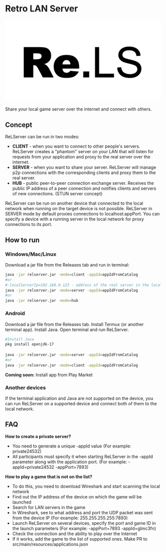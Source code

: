 # Retro LAN Server
<p align="center">
  <img src="./res/logo.png" alt="logo">
<p>
Share your local game server over the internet and connect with others.

## Concept

ReLServer can be run in two modes:

- **CLIENT** - when you want to connect to other people's servers. ReLServer creates a "phantom" server on your LAN that will listen for requests from your application and proxy to the real server over the internet.
- **SERVER** - when you want to share your server. ReLServer will manage p2p connections with the corresponding clients and proxy them to the real server.
- **HUB** - public peer-to-peer connection exchange server. Receives the public IP address of a peer connection and notifies clients and servers of new connections. (STUN server concept)

ReLServer can be run on another device that connected to the local network when running on the target device is not possible.
ReLServer in SERVER mode by default proxies connections to localhost:appPort. You can specify a device with a running server in the local network for proxy connections to its port.


## How to run

### Windows/Mac/Linux
Download a jar file from the Releases tab and run in terminal:
```bash
java -jar relserver.jar -mode=client -appId=appIdFromCatalog
#or
#-localServerIp=192.168.0.123 - address of the real server in the local network
java -jar relserver.jar -mode=server -appId=appIdFromCatalog
#or
java -jar relserver.jar -mode=hub
```

### Android
Download a jar file from the Releases tab. Install Termux (or another terminal app). Install Java. Open terminal and run ReLServer. 
```bash
#Install Java
pkg install openjdk-17

java -jar relserver.jar -mode=server -appId=appIdFromCatalog
#or
java -jar relserver.jar -mode=client -appId=appIdFromCatalog
```
**Coming soon:** Install app from Play Market


### Another devices
If the terminal application and Java are not supported on the device, you can run ReLServer on a supported device and connect both of them to the local network.


## FAQ

**How to create a private server?**

- You need to generate a unique -appId value (For example: private24532) 
- All participants must specify it when starting ReLServer in the -appId parameter 
along with the application port. (For example: -appId=private24532 -appPort=7893)

**How to play a game that is not on the list?**
- To do this, you need to download Wireshark and start scanning the local network
- Find out the IP address of the device on which the game will be launched
- Search for LAN servers in the game
- In Wireshark, see to what address and port the UDP packet was sent from the device IP (For example: 255.255.255.255:7893)
- Launch ReLServer on several devices, specify the port and game ID in the launch parameters (For example: -appPort=7893 -appId=glmc3fn)
- Check the connection and the ability to play over the Internet
- If it works, add the game to the list of supported ones. Make PR to src/main/resources/applications.json